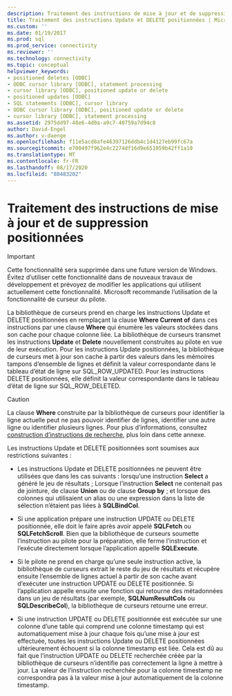 ```yaml
---
description: Traitement des instructions de mise à jour et de suppression positionnées
title: Traitement des instructions Update et DELETE positionnées | Microsoft Docs
ms.custom: ''
ms.date: 01/19/2017
ms.prod: sql
ms.prod_service: connectivity
ms.reviewer: ''
ms.technology: connectivity
ms.topic: conceptual
helpviewer_keywords:
- positioned deletes [ODBC]
- ODBC cursor library [ODBC], statement processing
- cursor library [ODBC], positioned update or delete
- positioned updates [ODBC]
- SQL statements [ODBC], cursor library
- ODBC cursor library [ODBC], positioned update or delete
- cursor library [ODBC], statement processing
ms.assetid: 2975dd97-48e6-4d0a-a9c7-40759a7d94c8
author: David-Engel
ms.author: v-daenge
ms.openlocfilehash: f11e5acd8afe46397126ddb4c1d4127eb99fc67a
ms.sourcegitcommit: e700497f962e4c2274df16d9e651059b42ff1a10
ms.translationtype: MT
ms.contentlocale: fr-FR
ms.lasthandoff: 08/17/2020
ms.locfileid: "88483202"
---
```

# <a name="processing-positioned-update-and-delete-statements"></a>Traitement des instructions de mise à jour et de suppression positionnées
> [!IMPORTANT]  
>  Cette fonctionnalité sera supprimée dans une future version de Windows. Évitez d’utiliser cette fonctionnalité dans de nouveaux travaux de développement et prévoyez de modifier les applications qui utilisent actuellement cette fonctionnalité. Microsoft recommande l’utilisation de la fonctionnalité de curseur du pilote.  
  
 La bibliothèque de curseurs prend en charge les instructions Update et DELETE positionnées en remplaçant la clause **Where Current of** dans ces instructions par une clause **Where** qui énumère les valeurs stockées dans son cache pour chaque colonne liée. La bibliothèque de curseurs transmet les instructions **Update** et **Delete** nouvellement construites au pilote en vue de leur exécution. Pour les instructions Update positionnées, la bibliothèque de curseurs met à jour son cache à partir des valeurs dans les mémoires tampons d’ensemble de lignes et définit la valeur correspondante dans le tableau d’état de ligne sur SQL_ROW_UPDATED. Pour les instructions DELETE positionnées, elle définit la valeur correspondante dans le tableau d’état de ligne sur SQL_ROW_DELETED.  
  
> [!CAUTION]  
>  La clause **Where** construite par la bibliothèque de curseurs pour identifier la ligne actuelle peut ne pas pouvoir identifier de lignes, identifier une autre ligne ou identifier plusieurs lignes. Pour plus d’informations, consultez [construction d’instructions de recherche](../../../odbc/reference/appendixes/constructing-searched-statements.md), plus loin dans cette annexe.  
  
 Les instructions Update et DELETE positionnées sont soumises aux restrictions suivantes :  
  
-   Les instructions Update et DELETE positionnées ne peuvent être utilisées que dans les cas suivants : lorsqu’une instruction **Select** a généré le jeu de résultats ; Lorsque l’instruction **Select** ne contenait pas de jointure, de clause **Union** ou de clause **Group by** ; et lorsque des colonnes qui utilisaient un alias ou une expression dans la liste de sélection n’étaient pas liées à **SQLBindCol**.  
  
-   Si une application prépare une instruction UPDATE ou DELETE positionnée, elle doit le faire après avoir appelé **SQLFetch** ou **SQLFetchScroll**. Bien que la bibliothèque de curseurs soumette l’instruction au pilote pour la préparation, elle ferme l’instruction et l’exécute directement lorsque l’application appelle **SQLExecute**.  
  
-   Si le pilote ne prend en charge qu’une seule instruction active, la bibliothèque de curseurs extrait le reste du jeu de résultats et récupère ensuite l’ensemble de lignes actuel à partir de son cache avant d’exécuter une instruction UPDATE ou DELETE positionnée. Si l’application appelle ensuite une fonction qui retourne des métadonnées dans un jeu de résultats (par exemple, **SQLNumResultCols** ou **SQLDescribeCol**), la bibliothèque de curseurs retourne une erreur.  
  
-   Si une instruction UPDATE ou DELETE positionnée est exécutée sur une colonne d’une table qui comprend une colonne timestamp qui est automatiquement mise à jour chaque fois qu’une mise à jour est effectuée, toutes les instructions Update ou DELETE positionnées ultérieurement échouent si la colonne timestamp est liée. Cela est dû au fait que l’instruction UPDATE ou DELETE recherchée créée par la bibliothèque de curseurs n’identifie pas correctement la ligne à mettre à jour. La valeur de l’instruction recherchée pour la colonne timestamp ne correspondra pas à la valeur mise à jour automatiquement de la colonne timestamp.
